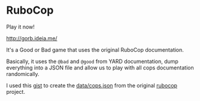# RuboCop

Play it now!

http://gorb.ideia.me/

It's a Good or Bad game that uses the original RuboCop documentation.

Basically, it uses the `@bad` and `@good` from YARD documentation,
dump everything into a JSON file and allow us to play with all cops
documentation randomically.

I used this [gist](https://gist.github.com/jonatas/f4e72588ecd8eefddf5fb26fb990ae22) to create the [data/cops.json]() from the original [rubocop](/bbatsov/rubocop) project.

